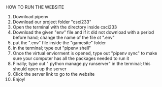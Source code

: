 HOW TO RUN THE WEBSITE
1. Download pipenv
2. Download our project folder "csci233"
3. Open the terminal with the directory inside csci233
4. Download the given "env" file and if it did not download with a period before hand; change the name of the file ot ".env"
5. put the ".env" file inside the "gamesite" folder
6. in the terminal; type out "pipenv shell"
7. Once the virtual enviorment is opened, type out "pipenv sync" to make sure your computer has all the packages needed to run it
8. Finally; type out " python manage.py runserver" in the terminal; this should open up the server
9. Click the server link to go to the website
10. Enjoy!
